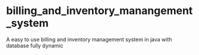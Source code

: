 # billing_and_inventory_manangement_system
 A easy to use billing and inventory management system in java with database fully dynamic
